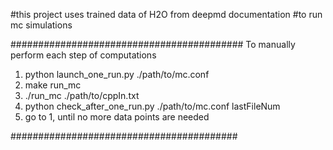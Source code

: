 #this project uses trained data of H2O from deepmd documentation
#to run mc simulations

##########################################
To manually perform each step of computations
1. python launch_one_run.py ./path/to/mc.conf
2. make run_mc
3. ./run_mc ./path/to/cppIn.txt
4. python check_after_one_run.py ./path/to/mc.conf lastFileNum
5. go to 1, until no more data points are needed

#########################################